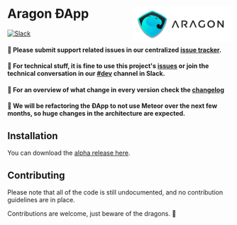 # Aragon ÐApp <img align="right" src="https://github.com/aragonone/issues/blob/master/logo.png" height="80px" />

[![Slack](https://aragon.chat/badge.svg)](https://aragon.chat)

#### 📝 Please submit support related issues in our centralized [issue tracker](http://github.com/aragon/issues/issues).
#### 🔧 For technical stuff, it is fine to use this project's [issues](http://github.com/aragon/aragon/issues) or join the technical conversation in our [#dev](https://aragon.chat) channel in Slack.
#### 🦋 For an overview of what change in every version check the [changelog](https://github.com/aragon/aragon/blob/master/changelog.md)

#### 🚨 We will be refactoring the ÐApp to not use Meteor over the next few months, so huge changes in the architecture are expected.

## Installation

You can download the [alpha release here](http://github.com/aragon/releases).

## Contributing

Please note that all of the code is still undocumented, and no contribution guidelines are in place.

Contributions are welcome, just beware of the dragons. 🐲

